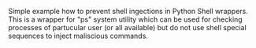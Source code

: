 Simple example how to prevent shell ingections in Python Shell wrappers. This is a wrapper for "ps" system utility which can be used for checking processes of partucular user (or all available) but do not use shell special sequences to inject maliscious commands.

